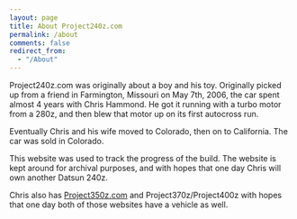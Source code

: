 ```yaml
---
layout: page
title: About Project240z.com
permalink: /about
comments: false
redirect_from: 
  - "/About"
---
```


Project240z.com was originally about a boy and his toy. Originally picked up from a friend in Farmington, Missouri on May 7th, 2006, the car spent almost 4 years with Chris Hammond. He got it running with a turbo motor from a 280z, and then blew that motor up on its first autocross run.

Eventually Chris and his wife moved to Colorado, then on to California. The car was sold in Colorado.

This website was used to track the progress of the build. The website is kept around for archival purposes, and with hopes that one day Chris will own another Datsun 240z.

Chris also has [Project350z.com](https://www.project350z.com) and Project370z/Project400z with hopes that one day both of those websites have a vehicle as well.

